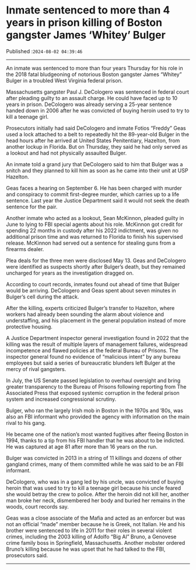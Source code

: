 # Inmate sentenced to more than 4 years in prison killing of Boston gangster James ‘Whitey’ Bulger

Published :`2024-08-02 04:39:46`

---

An inmate was sentenced to more than four years Thursday for his role in the 2018 fatal bludgeoning of notorious Boston gangster James “Whitey” Bulger in a troubled West Virginia federal prison.

Massachusetts gangster Paul J. DeCologero was sentenced in federal court after pleading guilty to an assault charge. He could have faced up to 10 years in prison. DeCologero was already serving a 25-year sentence handed down in 2006 after he was convicted of buying heroin used to try to kill a teenage girl.

Prosecutors initially had said DeCologero and inmate Fotios “Freddy” Geas used a lock attached to a belt to repeatedly hit the 89-year-old Bulger in the head hours after he arrived at United States Penitentiary, Hazelton, from another lockup in Florida. But on Thursday, they said he had only served as a lookout and had not physically assaulted Bulger.

An inmate told a grand jury that DeCologero said to him that Bulger was a snitch and they planned to kill him as soon as he came into their unit at USP Hazelton.

Geas faces a hearing on September 6. He has been charged with murder and conspiracy to commit first-degree murder, which carries up to a life sentence. Last year the Justice Department said it would not seek the death sentence for the pair.

Another inmate who acted as a lookout, Sean McKinnon, pleaded guilty in June to lying to FBI special agents about his role. McKinnon got credit for spending 22 months in custody after his 2022 indictment, was given no additional prison time and was returned to Florida to finish his supervised release. McKinnon had served out a sentence for stealing guns from a firearms dealer.

Plea deals for the three men were disclosed May 13. Geas and DeCologero were identified as suspects shortly after Bulger’s death, but they remained uncharged for years as the investigation dragged on.

According to court records, inmates found out ahead of time that Bulger would be arriving. DeCologero and Geas spent about seven minutes in Bulger’s cell during the attack.

After the killing, experts criticized Bulger’s transfer to Hazelton, where workers had already been sounding the alarm about violence and understaffing, and his placement in the general population instead of more protective housing.

A Justice Department inspector general investigation found in 2022 that the killing was the result of multiple layers of management failures, widespread incompetence and flawed policies at the federal Bureau of Prisons. The inspector general found no evidence of “malicious intent” by any bureau employees but said a series of bureaucratic blunders left Bulger at the mercy of rival gangsters.

In July, the US Senate passed legislation to overhaul oversight and bring greater transparency to the Bureau of Prisons following reporting from The Associated Press that exposed systemic corruption in the federal prison system and increased congressional scrutiny.

Bulger, who ran the largely Irish mob in Boston in the 1970s and ’80s, was also an FBI informant who provided the agency with information on the main rival to his gang.

He became one of the nation’s most wanted fugitives after fleeing Boston in 1994, thanks to a tip from his FBI handler that he was about to be indicted. He was captured at age 81 after more than 16 years on the run.

Bulger was convicted in 2013 in a string of 11 killings and dozens of other gangland crimes, many of them committed while he was said to be an FBI informant.

DeCologero, who was in a gang led by his uncle, was convicted of buying heroin that was used to try to kill a teenage girl because his uncle feared she would betray the crew to police. After the heroin did not kill her, another man broke her neck, dismembered her body and buried her remains in the woods, court records say.

Geas was a close associate of the Mafia and acted as an enforcer but was not an official “made” member because he is Greek, not Italian. He and his brother were sentenced to life in 2011 for their roles in several violent crimes, including the 2003 killing of Adolfo “Big Al” Bruno, a Genovese crime family boss in Springfield, Massachusetts. Another mobster ordered Bruno’s killing because he was upset that he had talked to the FBI, prosecutors said.

---

